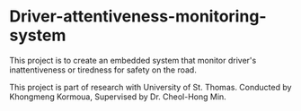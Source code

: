 # Driver-attentiveness-monitoring-system
This project is to create an embedded system that monitor driver's inattentiveness or tiredness for safety on the road.

This project is part of research with University of St. Thomas. Conducted by Khongmeng Kormoua, Supervised by Dr. Cheol-Hong Min.
